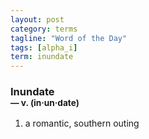 ```yaml
---
layout: post
category: terms
tagline: "Word of the Day"
tags: [alpha_i]
term: inundate
---
```


<h3>Inundate<br/> <small>&mdash; v. (in<span>&middot;</span>un<span>&middot;</span>date)</small></h3>
<p><ol>
<li>a romantic, southern outing</li>
</ol></p>
